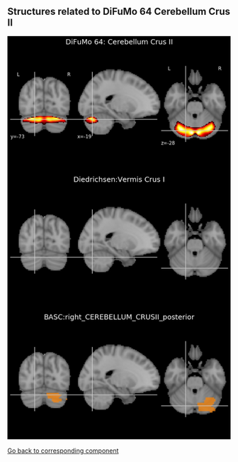


## Structures related to DiFuMo 64 Cerebellum Crus II

![9](9.jpg "Structures related to DiFuMo 64 Cerebellum Crus II")

[Go back to corresponding component](https://parietal-inria.github.io/DiFuMo/64/html/9.html)